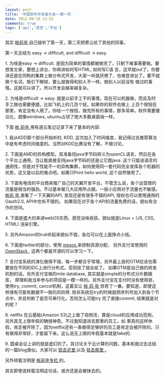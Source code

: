 ```yaml
---
layout: post
title: '中国软件开发者大会——第一天'
date: 2012-09-10 11:52
comments: true
tags: ['api','语言','平台']
---
```


其实 [ 帐前卒 ](http://blog.csdn.net/cctt_1) 自己就听了第一天，第二天把票让给了其他的同事。

第一天总结为 easy -> difficult, and difficult -> easy.

1\. 为啥是easy -> difficult. 是因为简单的事情都被做完了，只剩下难事需要做。要想发文章，要想上讲台，你再讲如何写HTML, 如何写C语
言，这早就out了。你要讲还是在同构的集群上做分布式开发，大家一听就厌倦了，也难登讲台了。要不就换个名词，吸引下眼球，要么就做得和别人不一样。做别人以前没有
做过的事情。这就可以讲了。所以开发会越来越复杂。

2\. 为啥是difficult -> easy. 就是以前手工干的事情，现在可以机器做，而且及时手工做也需要便捷。比如飞机上的几百个钮，如果你的软件也做上
上百个按钮在那里，肯定没有人用了。你给一个按钮，做完所有的事情，那多简单。软件需要傻瓜化，就像windows, ubuntu占领了绝大多数桌面端一样。

下面 [ 帐 前卒 ](http://blog.csdn.net/cctt_1) 用有道云笔记记录下来了基本的内容:

1\. 我从KDD那个部分开始听的, KDD, 这次加入了时间维度，我记得过去推荐算法中是有考虑时间维度的。当然对KDD比赛没有了解，不做讨论。

2\. 下面是AMD的异构模型。其准备将java字节码转义为openCL语言，然后在各个平台上通用。当让能直接支持java字节码的还是让它跑java.
这个只能说语言的通用性，但是对于性能不一的异构集群，如何使用同一套代码完全发挥各个机器的优势，这又是以后的难点吧。如果只Print hello world,
这个自然够用了。

3\. 下面有电信的平台商来推广自己的天翼开发平台。不管怎么说，各个运营商的流量是相当的强劲。不过基本被几大应用所占据。一般小应用对于流量也不敏感。 [
帐前 卒 ](http://chillyc.info) 查看了一下天翼的API, 发现还是有很多不错的API, 授权也可以使用通用的Oauth2.0,
API中也有不错的。 如果现在对于各个API的流量免费的话，貌似有合作的空间。

4\. 下面是盛大的来讲webOS东西，感觉没啥收获。貌似就是Linux + (JS, CSS, HTML) 渲染引擎。

5\. 另外Amazon的truk听起来貌似不错，各位可以在上面挣点小钱。

6\. 下面是twitter的部分。使用 [ mesos ](http://incubator.apache.org/mesos/) 来控制资源分配，
另外支付宝使用的 [ OpenStack ](http://www.openstack.org/) , 这两个都是开源的可以学习一下。

7\. 支付宝系统的演化做得不错，每一步都合乎常理，另外最上层的GTM应该也需要放在不同的IDC上进行分布式。否则挂了就全挂了。
如果GTM是自己做的转发机制的话。另外支付宝做的mile database, 其实就是simple的分布式分片数据库，
原理和我当年参与的项目是一模一样的。另外支付宝在支付时没有使用锁，使用try, commit, cancel机制，这着实让 [ 帐 前 卒
](http://chillyc.info) 惊奇了一番。要知道，即使这样很有可能有数据不一致的风险呀.
除非系统在try的时候就把序列号加入到各个节点中，并且判断了是否可串行化。否则怎么可能try 完了直接commit, 结果就是对的呢？

8\. netflix 在云基础(Amazon S3)之上做了视频流，算是cloud的应用成功范例。另外其无上限年假的确很神奇。不过我知道进去那里的员工，如
果真的这样休假，肯定被开除了。因为netflix还有一条做得足够好的员工是肯定会被开除的。只有做得非常好，才能留下来。这么说无上限的年假基本就是fake的.

9\. 圆桌会议上讲的就是虚幻的了。其讨论关于云计算的问题，基本和我过去总结的一篇blog类似。大家可以 [ 猛击这里
](http://blog.csdn.net/cctt_1/article/details/6147369) 以及 [ 猛击那里
](http://blog.csdn.net/cctt_1/article/details/5944297) 。

另外转载注明是 [ 帐前卒专栏 ](http://blog.csdn.net/cctt_1) 的。

其实即使说转载注明这句话，或许还是会被抹去的。

